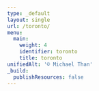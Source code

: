 ```yaml
---
type: _default
layout: single
url: /toronto/
menu:
  main:
    weight: 4
    identifier: toronto
    title: toronto
unifiedAlt: '© Michael Than'
_build:
  publishResources: false
---
```

